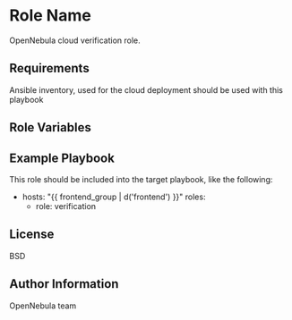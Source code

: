 Role Name
=========

OpenNebula cloud verification role.

Requirements
------------

Ansible inventory, used for the cloud deployment should be used with this playbook

Role Variables
--------------


Example Playbook
----------------

This role should be included into the target playbook, like the following:

  - hosts: "{{ frontend_group | d('frontend') }}"
    roles:
      - role: verification

License
-------

BSD

Author Information
------------------

OpenNebula team
